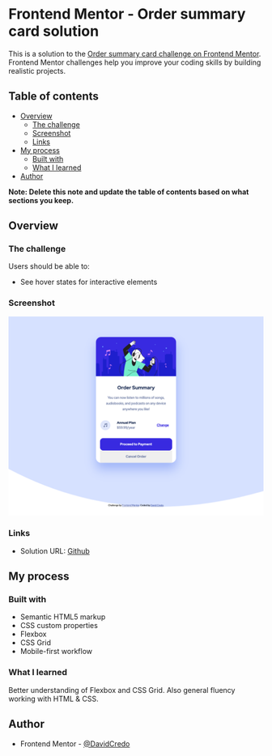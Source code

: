 # Frontend Mentor - Order summary card solution

This is a solution to the [Order summary card challenge on Frontend Mentor](https://www.frontendmentor.io/challenges/order-summary-component-QlPmajDUj). Frontend Mentor challenges help you improve your coding skills by building realistic projects. 

## Table of contents

- [Overview](#overview)
  - [The challenge](#the-challenge)
  - [Screenshot](#screenshot)
  - [Links](#links)
- [My process](#my-process)
  - [Built with](#built-with)
  - [What I learned](#what-i-learned)
- [Author](#author)

**Note: Delete this note and update the table of contents based on what sections you keep.**

## Overview

### The challenge

Users should be able to:

- See hover states for interactive elements

### Screenshot

![](/images/Solution.png)

### Links

- Solution URL: [Github](https://github.com/DavidCredo/Order-Summary-FEMentor/tree/main)

## My process

### Built with

- Semantic HTML5 markup
- CSS custom properties
- Flexbox
- CSS Grid
- Mobile-first workflow

### What I learned

Better understanding of Flexbox and CSS Grid. 
Also general fluency working with HTML & CSS.

## Author


- Frontend Mentor - [@DavidCredo](https://www.frontendmentor.io/profile/DavidCredo)
